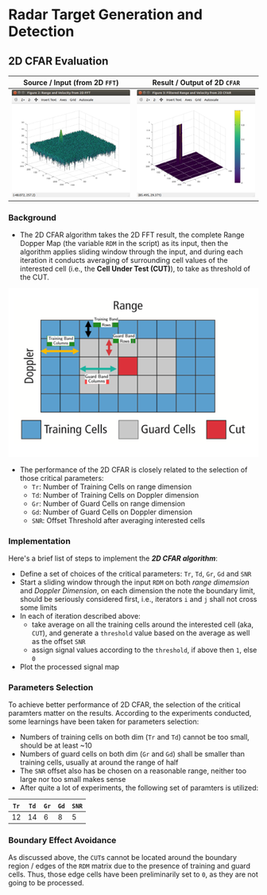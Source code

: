 # Radar Target Generation and Detection

## 2D CFAR Evaluation
| Source / Input (from 2D `FFT`) | Result / Output of 2D `CFAR` |
| ---  | ---  |
| ![FFT 2D](media/result_2d_fft.png) | ![CFAR 2D](media/result_2d_cfar.png)   |
### Background
* The 2D CFAR algorithm takes the 2D FFT result, the complete Range Dopper Map (the variable `RDM` in the script) as its input, then the algorithm applies sliding window through the input, and during each iteration it conducts averaging of surrounding cell values of the interested cell (i.e., the **Cell Under Test (CUT)**), to take as threshold of the CUT.

![FFT 2D](media/Image_2D_CFAR.png)

* The performance of the 2D CFAR is closely related to the selection of those critical parameters:
    * `Tr`: Number of Training Cells on range dimension
    * `Td`: Number of Training Cells on Doppler dimension
    * `Gr`: Number of Guard Cells on range dimension
    * `Gd`: Number of Guard Cells on Doppler dimension
    * `SNR`: Offset Threshold after averaging interested cells

### Implementation
Here's a brief list of steps to implement the ***2D CFAR algorithm***:
* Define a set of choices of the critical parameters: `Tr`, `Td`, `Gr`, `Gd` and `SNR`
* Start a sliding window through the input `RDM` on both *range dimemsion* and *Doppler Dimension*, on each dimension the note the boundary limit, should be seriously considered first, i.e., iterators `i` and `j` shall not cross some limits
* In each of iteration described above: 
    * take average on all the training cells around the interested cell (aka, `CUT`), and generate a `threshold` value based on the average as well as the offset `SNR`
    * assign signal values according to the `threshold`, if above then `1`, else `0`
* Plot the processed signal map

### Parameters Selection
To achieve better performance of 2D CFAR, the selection of the critical paramters matter on the results. According to the experiments conducted, some learnings have been taken for parameters selection:
* Numbers of training cells on both dim (`Tr` and `Td`) cannot be too small, should be at least ~10
* Numbers of guard cells on both dim (`Gr` and `Gd`) shall be smaller than training cells, usually at around the range of half
* The `SNR` offset also has be chosen on a reasonable range, neither too large nor too small makes sense
* After quite a lot of experiments, the following set of paramters is utilized:

| `Tr` | `Td` | `Gr` | `Gd` |`SNR` |
| ---  | ---  | ---  | ---  | ---  |
| 12   | 14   | 6    | 8    | 5    |
 
### Boundary Effect Avoidance
As discussed above, the `CUT`s cannot be located around the boundary region / edges of the `RDM` matrix due to the presence of training and guard cells. Thus, those edge cells have been preliminarily set to `0`, as they are not going to be processed.
